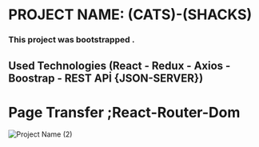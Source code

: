 # PROJECT NAME: (CATS)-(SHACKS)

### This project was bootstrapped .

## Used Technologies (React - Redux - Axios - Boostrap - REST APİ {JSON-SERVER})
# Page Transfer ;React-Router-Dom

![Project Name (2)](https://user-images.githubusercontent.com/114434307/218556919-704c4510-83c3-46c5-8499-dd6545aa69ff.gif)
